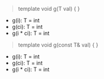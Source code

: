 > template <typename T> void g(T val) {  }

- g(i): T = int
- g(ci): T = int
- g(i * ci): T = int
	
> template <typename T> void g(const T& val) {  }

- g(i): T = int
- g(ci): T = int
- g(i * ci): T = int 
